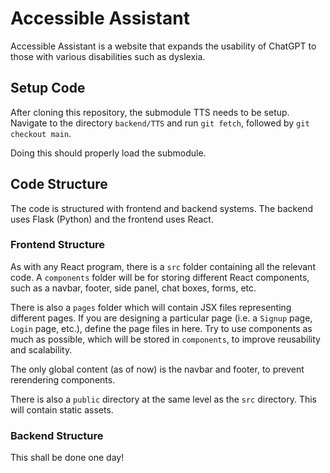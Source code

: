 # Accessible Assistant
Accessible Assistant is a website that expands the usability of ChatGPT to those with various disabilities such as dyslexia.

## Setup Code
After cloning this repository, the submodule TTS needs to be setup. Navigate to the directory `backend/TTS` and run `git fetch`, followed by `git checkout main`.

Doing this should properly load the submodule.

## Code Structure
The code is structured with frontend and backend systems. The backend uses Flask (Python) and the frontend uses React.

### Frontend Structure
As with any React program, there is a `src` folder containing all the relevant code. A `components` folder will be for
storing different React components, such as a navbar, footer, side panel, chat boxes, forms, etc.

There is also a `pages` folder which will contain JSX files representing different pages. If you are designing
a particular page (i.e. a `Signup` page, `Login` page, etc.), define the page files in here. Try to use
components as much as possible, which will be stored in `components`, to improve reusability and scalability.

The only global content (as of now) is the navbar and footer, to prevent rerendering components.

There is also a `public` directory at the same level as the `src` directory. This will contain static assets.

### Backend Structure
This shall be done one day!